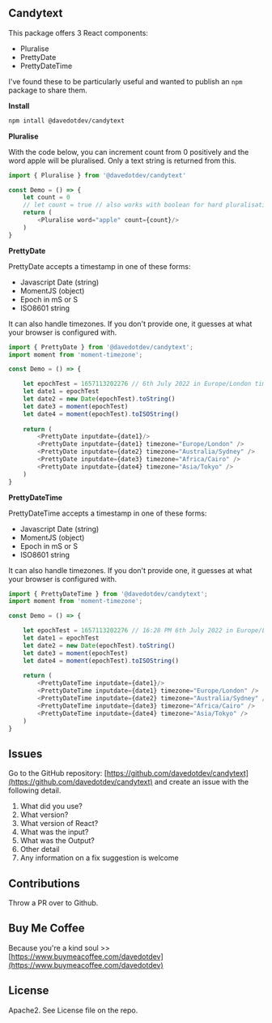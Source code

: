 ## Candytext

This package offers 3 React components:

- Pluralise
- PrettyDate
- PrettyDateTime

I've found these to be particularly useful and wanted to publish an `npm` package to share them.

__Install__

```bash
npm intall @davedotdev/candytext
```

__Pluralise__

With the code below, you can increment count from 0 positively and the word apple will be pluralised.
Only a text string is returned from this.

```javascript
import { Pluralise } from '@davedotdev/candytext'

const Demo = () => {
    let count = 0
    // let count = true // also works with boolean for hard pluralisation
    return (
        <Pluralise word="apple" count={count}/>
    )
}
```

__PrettyDate__

PrettyDate accepts a timestamp in one of these forms:

- Javascript Date (string)
- MomentJS (object)
- Epoch in mS or S
- ISO8601 string

It can also handle timezones. If you don't provide one, it guesses at what your browser is configured with.

```javascript
import { PrettyDate } from '@davedotdev/candytext';
import moment from 'moment-timezone';

const Demo = () => {

    let epochTest = 1657113202276 // 6th July 2022 in Europe/London time
    let date1 = epochTest
    let date2 = new Date(epochTest).toString()
    let date3 = moment(epochTest)
    let date4 = moment(epochTest).toISOString()
    
    return (
        <PrettyDate inputdate={date1}/>
        <PrettyDate inputdate={date1} timezone="Europe/London" />
        <PrettyDate inputdate={date2} timezone="Australia/Sydney" />
        <PrettyDate inputdate={date3} timezone="Africa/Cairo" />
        <PrettyDate inputdate={date4} timezone="Asia/Tokyo" />
    )
}
```

__PrettyDateTime__

PrettyDateTime accepts a timestamp in one of these forms:

- Javascript Date (string)
- MomentJS (object)
- Epoch in mS or S
- ISO8601 string

It can also handle timezones. If you don't provide one, it guesses at what your browser is configured with.

```javascript
import { PrettyDateTime } from '@davedotdev/candytext';
import moment from 'moment-timezone';

const Demo = () => {

    let epochTest = 1657113202276 // 16:28 PM 6th July 2022 in Europe/London time
    let date1 = epochTest
    let date2 = new Date(epochTest).toString()
    let date3 = moment(epochTest)
    let date4 = moment(epochTest).toISOString()
    
    return (
        <PrettyDateTime inputdate={date1}/>
        <PrettyDateTime inputdate={date1} timezone="Europe/London" />
        <PrettyDateTime inputdate={date2} timezone="Australia/Sydney" />
        <PrettyDateTime inputdate={date3} timezone="Africa/Cairo" />
        <PrettyDateTime inputdate={date4} timezone="Asia/Tokyo" />
    )
}
```

## Issues

Go to the GitHub repository: [https://github.com/davedotdev/candytext](https://github.com/davedotdev/candytext) and create an issue with the following detail.

1.  What did you use?
2.  What version?
3.  What version of React?
4.  What was the input?
5.  What was the Output?
6.  Other detail
7.  Any information on a fix suggestion is welcome

## Contributions

Throw a PR over to Github.

## Buy Me Coffee

Because you're a kind soul >> [https://www.buymeacoffee.com/davedotdev](https://www.buymeacoffee.com/davedotdev)

## License

Apache2. See License file on the repo.